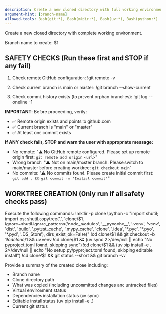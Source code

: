 ```yaml
---
description: Create a new cloned directory with full working environment
argument-hint: [branch-name]
allowed-tools: Bash(git:*), Bash(mkdir:*), Bash(uv:*), Bash(python:*)
---
```


Create a new cloned directory with complete working environment.

Branch name to create: $1

## SAFETY CHECKS (Run these first and STOP if any fail)

1. Check remote GitHub configuration:
!git remote -v

2. Check current branch is main or master:
!git branch --show-current

3. Check commit history exists (to prevent orphan branches):
!git log --oneline -1

**IMPORTANT**: Before proceeding, verify:
- ✅ Remote origin exists and points to github.com
- ✅ Current branch is "main" or "master"
- ✅ At least one commit exists

**If ANY check fails, STOP and warn the user with appropriate message:**
- No remote: "⚠️ No GitHub remote configured. Please set up remote origin first: `git remote add origin <url>`"
- Wrong branch: "⚠️ Not on main/master branch. Please switch to main/master before creating worktree: `git checkout main`"
- No commits: "⚠️ No commits found. Please create initial commit first: `git add . && git commit -m 'Initial commit'`"

## WORKTREE CREATION (Only run if all safety checks pass)

Execute the following commands:
!mkdir -p clone
!python -c "import shutil; import os; shutil.copytree('.', 'clone/$1', ignore=shutil.ignore_patterns('node_modules', '__pycache__', '.venv', 'venv', 'dist', 'build', '.pytest_cache', '.mypy_cache', 'clone', '.idea', '*.pyc', '*.pyo', '*.pyd', '.DS_Store'), dirs_exist_ok=False)"
!cd clone/$1 && git checkout -b $1
!cd clone/$1 && uv venv
!cd clone/$1 && (uv sync 2>/dev/null || echo "No pyproject.toml found, skipping sync")
!cd clone/$1 && (uv pip install -e . 2>/dev/null || echo "No setup.py/pyproject.toml found, skipping editable install")
!cd clone/$1 && git status --short && git branch -vv

Provide a summary of the created clone including:
- Branch name
- Clone directory path
- What was copied (including uncommitted changes and untracked files)
- Virtual environment status
- Dependencies installation status (uv sync)
- Editable install status (uv pip install -e .)
- Current git status
